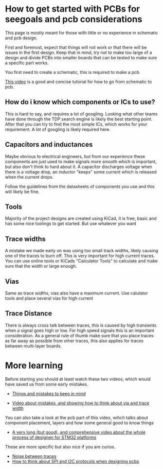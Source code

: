 # How to get started with PCBs for seegoals and pcb considerations

This page is mostly meant for those with little or no experience in schematic and pcb design.

First and foremost, expect that things will not work or that there will be issues in the first design. Keep that in mind, try not to make too large of a design and divide PCBs into smaller boards that can be tested to make sure a specific part works. 

You first need to create a schematic, this is required to make a pcb. 

[This video](https://www.youtube.com/watch?v=3FGNw28xBr0) is a good and concise tutorial for how to go from schematic to pcb.

## How do i know which components or ICs to use?

This is hard to say, and requires a lot of googling. Looking what other teams have done through the TDP search engine is likely the best starting point. After that you can try to find the most simple ICs, which works for your requirement. A lot of googling is likely required here.

## Capacitors and inductances

Maybe obvious to electrical engineers, but from our experience these components are just used to make signals more smooth which is important, but also don't think to hard about it. A capacitor discharges voltage when there is a voltage drop, an inductor "keeps" some current which is released when the current drops.

Follow the guidelines from the datasheets of components you use and this will likely be fine.

## Tools

Majority of the project designs are created using KiCad, it is free, basic and has some nice toolings to get started. 
But use whatever you want

## Trace widths
A mistake we made early on was using too small track widths, likely causing one of the traces to burn off. 
This is very important for high current traces. You can use online tools or KiCads "Calculator Tools" to calculate and make sure that the width or large enough.

## Vias

Same as trace widths, vias also have a maximum current. Use calulator tools and place several vias for high current 

## Trace Distance

There is always cross talk between traces, this is caused by high transients when a signal goes high or low. For high speed signals this is an important consideration. As a general rule of thumb make sure that you place traces as far away as possible from other traces, this also applies for traces between multi-layer boards.

# More learning

Before starting you should at least watch these two videos, which would have saved us from some early mistakes. 

* [Things and mistakes to keep in mind](https://www.youtube.com/watch?v=hkSad4n76Lc)

* [Video about mistakes, and showing how to think about via and trace width](https://www.youtube.com/watch?v=D0X76Kbf8fQ)

You can also take a look at the pcb part of this video, wihch talks about component placement, layers and how some general good to know things 

* [A very long (but good), and comprehensive video about the whole process of designen for STM32 platforms](https://youtu.be/14_jh3nLSsU)

These are more specific but also nice if you are curios.
* [Noise between traces](https://www.youtube.com/watch?v=67mRFXSbCw0) 
* [How to think about SPI and I2C protocols when designing pcbs ](https://www.youtube.com/watch?v=eheh938ESU0)